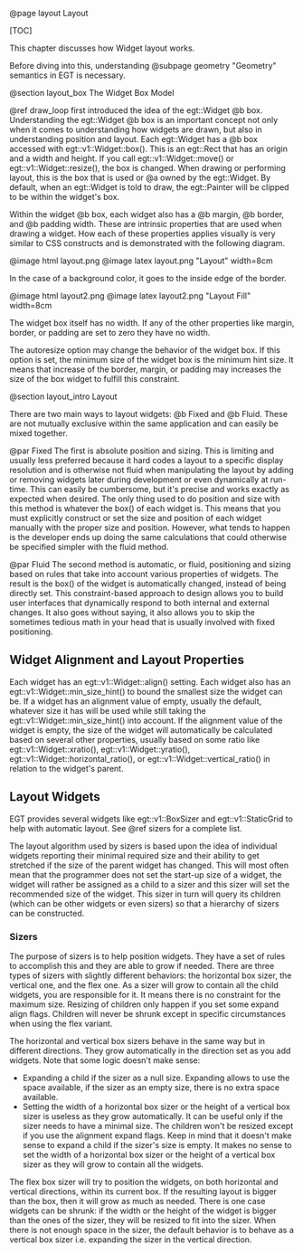 @page layout Layout

[TOC]

This chapter discusses how Widget layout works.

Before diving into this, understanding @subpage geometry "Geometry"
semantics in EGT is necessary.

@section layout_box The Widget Box Model

@ref draw_loop first introduced the idea of the egt::Widget @b box.
Understanding the egt::Widget @b box is an important concept not only when it
comes to understanding how widgets are drawn, but also in understanding position
and layout. Each egt::Widget has a @b box accessed with egt::v1::Widget::box().
This is an egt::Rect that has an origin and a width and height.  If you call
egt::v1::Widget::move() or egt::v1::Widget::resize(), the box is changed.  When
drawing or performing layout, this is the box that is used or @a owned by the
egt::Widget.  By default, when an egt::Widget is told to draw, the egt::Painter
will be clipped to be within the widget's box.

Within the widget @b box, each widget also has a @b margin, @b border, and @b
padding width. These are intrinsic properties that are used when drawing a
widget.  How each of these properties applies visually is very similar to CSS
constructs and is demonstrated with the following diagram.

@image html layout.png
@image latex layout.png "Layout" width=8cm

In the case of a background color, it goes to the inside edge of the border.

@image html layout2.png
@image latex layout2.png "Layout Fill" width=8cm

The widget box itself has no width.  If any of the other properties like margin,
border, or padding are set to zero they have no width.

The autoresize option may change the behavior of the widget box. If this option
is set, the minimum size of the widget box is the minimum hint size. It means
that increase of the border, margin, or padding may increases the size of the
box widget to fulfill this constraint.

@section layout_intro Layout

There are two main ways to layout widgets: @b Fixed and @b Fluid.  These are not
mutually exclusive within the same application and can easily be mixed together.

@par Fixed
The first is absolute position and sizing.  This is limiting and usually less
preferred because it hard codes a layout to a specific display resolution and is
otherwise not fluid when manipulating the layout by adding or removing widgets
later during development or even dynamically at run-time.  This can easily be
cumbersome, but it's precise and works exactly as expected when desired.  The
only thing used to do position and size with this method is whatever the box()
of each widget is. This means that you must explicitly construct or set the size
and position of each widget manually with the proper size and position.
However, what tends to happen is the developer ends up doing the same
calculations that could otherwise be specified simpler with the fluid method.

@par Fluid
The second method is automatic, or fluid, positioning and sizing based on rules
that take into account various properties of widgets.  The result is the box()
of the widget is automatically changed, instead of being directly set. This
constraint-based approach to design allows you to build user interfaces that
dynamically respond to both internal and external changes.  It also goes without
saying, it also allows you to skip the sometimes tedious math in your head that
is usually involved with fixed positioning.

## Widget Alignment and Layout Properties

Each widget has an egt::v1::Widget::align() setting. Each widget also has an
egt::v1::Widget::min_size_hint() to bound the smallest size the widget can be.
If a widget has an alignment value of empty, usually the default, whatever size
it has will be used while still taking the egt::v1::Widget::min_size_hint() into
account. If the alignment value of the widget is empty, the size of the widget
will automatically be calculated based on several other properties, usually
based on some ratio like egt::v1::Widget::xratio(), egt::v1::Widget::yratio(),
egt::v1::Widget::horizontal_ratio(), or egt::v1::Widget::vertical_ratio() in
relation to the widget's parent.

## Layout Widgets

EGT provides several widgets like egt::v1::BoxSizer and egt::v1::StaticGrid to
help with automatic layout.  See @ref sizers for a complete list.

The layout algorithm used by sizers is based upon the idea of individual widgets
reporting their minimal required size and their ability to get stretched if the
size of the parent widget has changed. This will most often mean that the
programmer does not set the start-up size of a widget, the widget will rather be
assigned as a child to a sizer and this sizer will set the recommended size of
the widget. This sizer in turn will query its children (which can be other
widgets or even sizers) so that a hierarchy of sizers can be constructed.

### Sizers

The purpose of sizers is to help position widgets. They have a set of rules to
accomplish this and they are able to grow if needed. There are three types of
sizers with slightly different behaviors: the horizontal box sizer, the
vertical one, and the flex one. As a sizer will grow to contain all the child
widgets, you are responsible for it. It means there is no constraint for the
maximum size. Resizing of children only happen if you set some expand align
flags. Children will never be shrunk except in specific circumstances when
using the flex variant.

The horizontal and vertical box sizers behave in the same way but in different
directions. They grow automatically in the direction set as you add widgets.
Note that some logic doesn't make sense:
- Expanding a child if the sizer as a null size. Expanding allows to use the
space available, if the sizer as an empty size, there is no extra space
available.
- Setting the width of a horizontal box sizer or the height of a vertical box
sizer is useless as they grow automatically. It can be useful only if the
sizer needs to have a minimal size.
The children won't be resized except if you use the alignment expand flags.
Keep in mind that it doesn't make sense to expand a child if the sizer's size
is empty. It makes no sense to set the width of a horizontal box sizer or the
height of a vertical box sizer as they will grow to contain all the widgets.

The flex box sizer will try to position the widgets, on both horizontal and
vertical directions, within its current box. If the resulting layout is bigger
than the box, then it will grow as much as  needed. There is one case widgets
can be shrunk: if the width or the height of the widget is bigger than the ones
of the sizer, they will be resized to fit into the sizer.  When there is not
enough space in the sizer, the default behavior is to behave as a vertical box
sizer i.e. expanding the sizer in the vertical direction.
